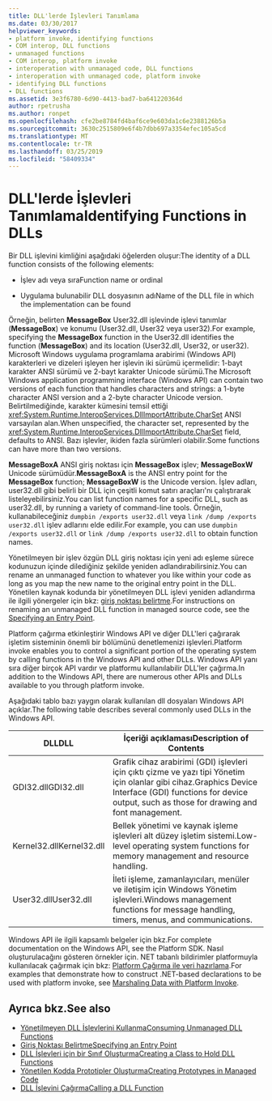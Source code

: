 ```yaml
---
title: DLL'lerde İşlevleri Tanımlama
ms.date: 03/30/2017
helpviewer_keywords:
- platform invoke, identifying functions
- COM interop, DLL functions
- unmanaged functions
- COM interop, platform invoke
- interoperation with unmanaged code, DLL functions
- interoperation with unmanaged code, platform invoke
- identifying DLL functions
- DLL functions
ms.assetid: 3e3f6780-6d90-4413-bad7-ba641220364d
author: rpetrusha
ms.author: ronpet
ms.openlocfilehash: cfe2be8784fd4baf6ce9e603da1c6e2388126b5a
ms.sourcegitcommit: 3630c2515809e6f4b7dbb697a3354efec105a5cd
ms.translationtype: MT
ms.contentlocale: tr-TR
ms.lasthandoff: 03/25/2019
ms.locfileid: "58409334"
---
```

# <a name="identifying-functions-in-dlls"></a><span data-ttu-id="06486-102">DLL'lerde İşlevleri Tanımlama</span><span class="sxs-lookup"><span data-stu-id="06486-102">Identifying Functions in DLLs</span></span>
<span data-ttu-id="06486-103">Bir DLL işlevini kimliğini aşağıdaki öğelerden oluşur:</span><span class="sxs-lookup"><span data-stu-id="06486-103">The identity of a DLL function consists of the following elements:</span></span>  
  
-   <span data-ttu-id="06486-104">İşlev adı veya sıra</span><span class="sxs-lookup"><span data-stu-id="06486-104">Function name or ordinal</span></span>  
  
-   <span data-ttu-id="06486-105">Uygulama bulunabilir DLL dosyasının adı</span><span class="sxs-lookup"><span data-stu-id="06486-105">Name of the DLL file in which the implementation can be found</span></span>  
  
 <span data-ttu-id="06486-106">Örneğin, belirten **MessageBox** User32.dll işlevinde işlevi tanımlar (**MessageBox**) ve konumu (User32.dll, User32 veya user32).</span><span class="sxs-lookup"><span data-stu-id="06486-106">For example, specifying the **MessageBox** function in the User32.dll identifies the function (**MessageBox**) and its location (User32.dll, User32, or user32).</span></span> <span data-ttu-id="06486-107">Microsoft Windows uygulama programlama arabirimi (Windows API) karakterleri ve dizeleri işleyen her işlevin iki sürümü içermelidir: 1-bayt karakter ANSI sürümü ve 2-bayt karakter Unicode sürümü.</span><span class="sxs-lookup"><span data-stu-id="06486-107">The Microsoft Windows application programming interface (Windows API) can contain two versions of each function that handles characters and strings: a 1-byte character ANSI version and a 2-byte character Unicode version.</span></span> <span data-ttu-id="06486-108">Belirtilmediğinde, karakter kümesini temsil ettiği <xref:System.Runtime.InteropServices.DllImportAttribute.CharSet> ANSI varsayılan alan.</span><span class="sxs-lookup"><span data-stu-id="06486-108">When unspecified, the character set, represented by the <xref:System.Runtime.InteropServices.DllImportAttribute.CharSet> field, defaults to ANSI.</span></span> <span data-ttu-id="06486-109">Bazı işlevler, ikiden fazla sürümleri olabilir.</span><span class="sxs-lookup"><span data-stu-id="06486-109">Some functions can have more than two versions.</span></span>  
  
 <span data-ttu-id="06486-110">**MessageBoxA** ANSI giriş noktası için **MessageBox** işlev; **MessageBoxW** Unicode sürümüdür.</span><span class="sxs-lookup"><span data-stu-id="06486-110">**MessageBoxA** is the ANSI entry point for the **MessageBox** function; **MessageBoxW** is the Unicode version.</span></span> <span data-ttu-id="06486-111">İşlev adları, user32.dll gibi belirli bir DLL için çeşitli komut satırı araçları'nı çalıştırarak listeleyebilirsiniz.</span><span class="sxs-lookup"><span data-stu-id="06486-111">You can list function names for a specific DLL, such as user32.dll, by running a variety of command-line tools.</span></span> <span data-ttu-id="06486-112">Örneğin, kullanabileceğiniz `dumpbin /exports user32.dll` veya `link /dump /exports user32.dll` işlev adlarını elde edilir.</span><span class="sxs-lookup"><span data-stu-id="06486-112">For example, you can use `dumpbin /exports user32.dll` or `link /dump /exports user32.dll` to obtain function names.</span></span>  
  
 <span data-ttu-id="06486-113">Yönetilmeyen bir işlev özgün DLL giriş noktası için yeni adı eşleme sürece kodunuzun içinde dilediğiniz şekilde yeniden adlandırabilirsiniz.</span><span class="sxs-lookup"><span data-stu-id="06486-113">You can rename an unmanaged function to whatever you like within your code as long as you map the new name to the original entry point in the DLL.</span></span> <span data-ttu-id="06486-114">Yönetilen kaynak kodunda bir yönetilmeyen DLL işlevi yeniden adlandırma ile ilgili yönergeler için bkz: [giriş noktası belirtme](../../../docs/framework/interop/specifying-an-entry-point.md).</span><span class="sxs-lookup"><span data-stu-id="06486-114">For instructions on renaming an unmanaged DLL function in managed source code, see the [Specifying an Entry Point](../../../docs/framework/interop/specifying-an-entry-point.md).</span></span>  
  
 <span data-ttu-id="06486-115">Platform çağırma etkinleştirir Windows API ve diğer DLL'leri çağırarak işletim sisteminin önemli bir bölümünü denetlemenizi işlevleri.</span><span class="sxs-lookup"><span data-stu-id="06486-115">Platform invoke enables you to control a significant portion of the operating system by calling functions in the Windows API and other DLLs.</span></span> <span data-ttu-id="06486-116">Windows API yanı sıra diğer birçok API vardır ve platformu kullanılabilir DLL'ler çağırma.</span><span class="sxs-lookup"><span data-stu-id="06486-116">In addition to the Windows API, there are numerous other APIs and DLLs available to you through platform invoke.</span></span>  
  
 <span data-ttu-id="06486-117">Aşağıdaki tablo bazı yaygın olarak kullanılan dll dosyaları Windows API açıklar.</span><span class="sxs-lookup"><span data-stu-id="06486-117">The following table describes several commonly used DLLs in the Windows API.</span></span>  
  
|<span data-ttu-id="06486-118">DLL</span><span class="sxs-lookup"><span data-stu-id="06486-118">DLL</span></span>|<span data-ttu-id="06486-119">İçeriği açıklaması</span><span class="sxs-lookup"><span data-stu-id="06486-119">Description of Contents</span></span>|  
|---------|-----------------------------|  
|<span data-ttu-id="06486-120">GDI32.dll</span><span class="sxs-lookup"><span data-stu-id="06486-120">GDI32.dll</span></span>|<span data-ttu-id="06486-121">Grafik cihaz arabirimi (GDI) işlevleri için çıktı çizme ve yazı tipi Yönetim için olanlar gibi cihaz.</span><span class="sxs-lookup"><span data-stu-id="06486-121">Graphics Device Interface (GDI) functions for device output, such as those for drawing and font management.</span></span>|  
|<span data-ttu-id="06486-122">Kernel32.dll</span><span class="sxs-lookup"><span data-stu-id="06486-122">Kernel32.dll</span></span>|<span data-ttu-id="06486-123">Bellek yönetimi ve kaynak işleme işlevleri alt düzey işletim sistemi.</span><span class="sxs-lookup"><span data-stu-id="06486-123">Low-level operating system functions for memory management and resource handling.</span></span>|  
|<span data-ttu-id="06486-124">User32.dll</span><span class="sxs-lookup"><span data-stu-id="06486-124">User32.dll</span></span>|<span data-ttu-id="06486-125">İleti işleme, zamanlayıcıları, menüler ve iletişim için Windows Yönetim işlevleri.</span><span class="sxs-lookup"><span data-stu-id="06486-125">Windows management functions for message handling, timers, menus, and communications.</span></span>|  
  
 <span data-ttu-id="06486-126">Windows API ile ilgili kapsamlı belgeler için bkz.</span><span class="sxs-lookup"><span data-stu-id="06486-126">For complete documentation on the Windows API, see the Platform SDK.</span></span> <span data-ttu-id="06486-127">Nasıl oluşturulacağını gösteren örnekler için. NET tabanlı bildirimler platformuyla kullanılacak çağırmak için bkz: [Platform Çağırma ile veri hazırlama](../../../docs/framework/interop/marshaling-data-with-platform-invoke.md).</span><span class="sxs-lookup"><span data-stu-id="06486-127">For examples that demonstrate how to construct .NET-based declarations to be used with platform invoke, see [Marshaling Data with Platform Invoke](../../../docs/framework/interop/marshaling-data-with-platform-invoke.md).</span></span>  
  
## <a name="see-also"></a><span data-ttu-id="06486-128">Ayrıca bkz.</span><span class="sxs-lookup"><span data-stu-id="06486-128">See also</span></span>
- [<span data-ttu-id="06486-129">Yönetilmeyen DLL İşlevlerini Kullanma</span><span class="sxs-lookup"><span data-stu-id="06486-129">Consuming Unmanaged DLL Functions</span></span>](../../../docs/framework/interop/consuming-unmanaged-dll-functions.md)
- [<span data-ttu-id="06486-130">Giriş Noktası Belirtme</span><span class="sxs-lookup"><span data-stu-id="06486-130">Specifying an Entry Point</span></span>](../../../docs/framework/interop/specifying-an-entry-point.md)
- [<span data-ttu-id="06486-131">DLL İşlevleri için bir Sınıf Oluşturma</span><span class="sxs-lookup"><span data-stu-id="06486-131">Creating a Class to Hold DLL Functions</span></span>](../../../docs/framework/interop/creating-a-class-to-hold-dll-functions.md)
- [<span data-ttu-id="06486-132">Yönetilen Kodda Prototipler Oluşturma</span><span class="sxs-lookup"><span data-stu-id="06486-132">Creating Prototypes in Managed Code</span></span>](../../../docs/framework/interop/creating-prototypes-in-managed-code.md)
- [<span data-ttu-id="06486-133">DLL İşlevini Çağırma</span><span class="sxs-lookup"><span data-stu-id="06486-133">Calling a DLL Function</span></span>](../../../docs/framework/interop/calling-a-dll-function.md)
